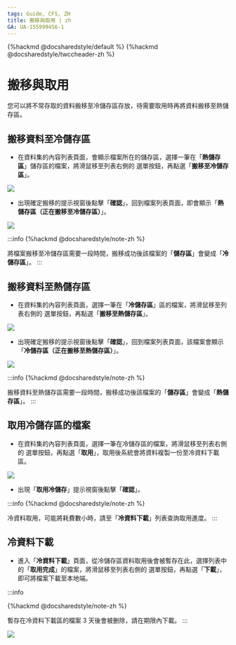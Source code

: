 ```yaml
---
tags: Guide, CFS, ZH
title: 搬移與取用 | zh
GA: UA-155999456-1
---
```


{%hackmd @docsharedstyle/default %}
{%hackmd @docsharedstyle/twccheader-zh %}

# 搬移與取用


您可以將不常存取的資料搬移至冷儲存區存放，待需要取用時再將資料搬移至熱儲存區。

## 搬移資料至冷儲存區

* 在資料集的內容列表頁面，會顯示檔案所在的儲存區，選擇一筆在「**熱儲存區**」儲存區的檔案，將滑鼠移至列表右側的 <i class="fa fa-ellipsis-v fa-20" aria-hidden="true"></i>  選單按鈕，再點選「**搬移至冷儲存區**」。

![](https://cos.twcc.ai/SYS-MANUAL/uploads/upload_01247d535a5db90f5a2f1ce38f825c86.png)


* 出現確定搬移的提示視窗後點擊「**確認**」，回到檔案列表頁面，即會顯示「**熱儲存區（正在搬移至冷儲存區）**」。

![](https://cos.twcc.ai/SYS-MANUAL/uploads/upload_47e8a7d4ad230c86d54cc33b9588e5bc.png)

    
:::info
{%hackmd @docsharedstyle/note-zh %}

將檔案搬移至冷儲存區需要一段時間，搬移成功後該檔案的「**儲存區**」會變成「**冷儲存區**」。
:::
   
## 搬移資料至熱儲存區
* 在資料集的內容列表頁面，選擇一筆在「**冷儲存區**」區的檔案，將滑鼠移至列表右側的 <i class="fa fa-ellipsis-v fa-20" aria-hidden="true"></i> 選單按鈕，再點選「**搬移至熱儲存區**」。
  
![](https://cos.twcc.ai/SYS-MANUAL/uploads/upload_38e64275ea848fa39141c3b4ae1f08cd.png)
        
* 出現確定搬移的提示視窗後點擊「**確認**」，回到檔案列表頁面，該檔案會顯示「**冷儲存區（正在搬移至熱儲存區）**」。

![](https://cos.twcc.ai/SYS-MANUAL/uploads/upload_94050d513434d3a49da8ad2aec247c35.png)


:::info
{%hackmd @docsharedstyle/note-zh %}

搬移資料至熱儲存區需要一段時間，搬移成功後該檔案的「**儲存區**」會變成「**熱儲存區**」。
:::
    
## 取用冷儲存區的檔案

* 在資料集的內容列表頁面，選擇一筆在冷儲存區的檔案，將滑鼠移至列表右側的 <i class="fa fa-ellipsis-v fa-20" aria-hidden="true"></i> 選單按鈕，再點選「**取用**」，取用後系統會將資料複製一份至冷資料下載區。
    
![](https://cos.twcc.ai/SYS-MANUAL/uploads/upload_0463dea00cad6e5e3fa586263df52dbb.png)
    
* 出現「**取用冷儲存**」提示視窗後點擊「**確認**」。
    
:::info
{%hackmd @docsharedstyle/note-zh %}

冷資料取用，可能將耗費數小時，請至「**冷資料下載**」列表查詢取用進度。
:::

## 冷資料下載

* 進入「**冷資料下載**」頁面，從冷儲存區資料取用後會被暫存在此，選擇列表中的「**取用完成**」的檔案，將滑鼠移至列表右側的 <i class="fa fa-ellipsis-v fa-20" aria-hidden="true"></i> 選單按鈕，再點選「**下載**」，即可將檔案下載至本地端。
    
:::info

{%hackmd @docsharedstyle/note-zh %}

暫存在冷資料下載區的檔案 3 天後會被删除，請在期限內下載。
:::    
    
![](https://cos.twcc.ai/SYS-MANUAL/uploads/upload_1a3282cca261f04c3833c5259bc216d7.png)

